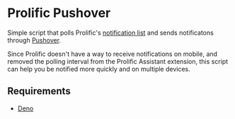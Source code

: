# Prolific Pushover

Simple script that polls Prolific's [notification list](https://app.prolific.co/studies) and sends notificatons through [Pushover](https://pushover.net/).

Since Prolific doesn't have a way to receive notifications on mobile, and removed the polling interval from the Prolific Assistant extension, this script can help you be notified more quickly and on multiple devices.

## Requirements

- [Deno](https://deno.land/manual/getting_started/installation)